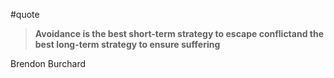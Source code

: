 #quote 

> **Avoidance is the best short-term strategy to escape conflictand the best long-term strategy to ensure suffering**

 Brendon Burchard